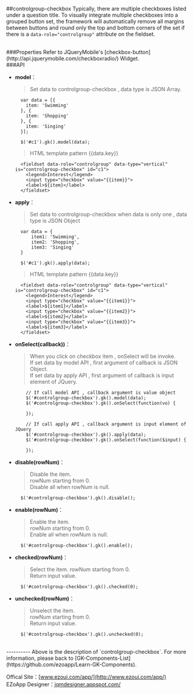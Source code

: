 ##controlgroup-checkbox
Typically, there are multiple checkboxes listed under a question title. To visually integrate multiple checkboxes into a grouped button set, the framework will automatically remove all margins between buttons and round only the top and bottom corners of the set if there is a `data-role="controlgroup"` attribute on the fieldset. 

<br/>
###Properties
Refer to JQueryMobile's [checkbox-button](http://api.jquerymobile.com/checkboxradio/) Widget.

<br/>
###API

- **model**：  
  	> Set data to controlgroup-checkbox , data type is JSON Array.
            
        var data = [{
          item: 'Swimming'
        }, {
          item: 'Shopping'
        }, {
          item: 'Singing'
        }];

        $('#c1').gk().model(data);
          
  	> HTML template pattern {{data.key}}
  	
        <fieldset data-role="controlgroup" data-type="vertical" is="controlgroup-checkbox" id="c1">
          <legend>Interest</legend>
          <input type="checkbox" value="{{item}}">
          <label>${item}</label>
        </fieldset>

- **apply**：  
  	> Set data to controlgroup-checkbox when data is only one , data type is JSON Object

        var data = {
            item1: 'Swimming',
            item2: 'Shopping',
            item3: 'Singing'
        }

        $('#c1').gk().apply(data);

  	> HTML template pattern {{data.key}}
  	
        <fieldset data-role="controlgroup" data-type="vertical" is="controlgroup-checkbox" id="c1">
          <legend>Interest</legend>
          <input type="checkbox" value="{{item1}}">
          <label>${item1}</label>
          <input type="checkbox" value="{{item2}}">
          <label>${item2}</label>
          <input type="checkbox" value="{{item3}}">
          <label>${item3}</label>
        </fieldset>


- **onSelect(callback))**：  
  	> When you click on checkbox item , onSelect will be invoke.  
    > If set data by model API , first argument of callback is JSON Object.  
    > If set data by apply API , first argument of callback is input element of JQuery.

          // If call model API , callback argument is value object
          $('#controlgroup-checkbox').gk().model(data);
          $('#controlgroup-checkbox').gk().onSelect(function(vo) {

          });

          // If call apply API , callback argument is input element of JQuery
          $('#controlgroup-checkbox').gk().apply(data);
          $('#controlgroup-checkbox').gk().onSelect(function($input) {

          });    


- **disable(rowNum)**：  
  	> Disable the item.  
    > rowNum starting from 0.  
    > Disable all when rowNum is null. 

        $('#controlgroup-checkbox').gk().disable();


- **enable(rowNum)**：  
  	> Enable the item.  
    > rowNum starting from 0.  
    > Enable all when rowNum is null. 

        $('#controlgroup-checkbox').gk().enable();
			


- **checked(rowNum)**：  
  	> Select the item.
    > rowNum starting from 0.  
    > Return input value. 

        $('#controlgroup-checkbox').gk().checked(0);



- **unchecked(rowNum)**：  
  	> Unselect the item.  
    > rowNum starting from 0.  
    > Return input value. 

        $('#controlgroup-checkbox').gk().unchecked(0);




<br/>
----------
Above is the description of `controlgroup-checkbox`. For more information, please back to [GK-Components-List](https://github.com/ezoapp/Learn-GK-Components).

Offical Site：[www.ezoui.com/app/](http://www.ezoui.com/app/)  
EZoApp Designer：[jqmdesigner.appspot.com/](http://jqmdesigner.appspot.com/)




